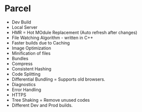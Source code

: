 # Parcel

-   Dev Build
-   Local Server
-   HMR = Hot MOdule Replacement (Auto refresh after changes)
-   File Watching Algorithm - written in C++
-   Faster builds due to Caching
-   Image Optimization
-   Minification of files
-   Bundles
-   Compress
-   Consistent Hashing
-   Code Splitting
-   Differential Bundling = Supports old browsers.
-   Diagnostics
-   Error Handling
-   HTTPS
-   Tree Shaking = Remove unused codes
-   Different Dev and Prod builds.
